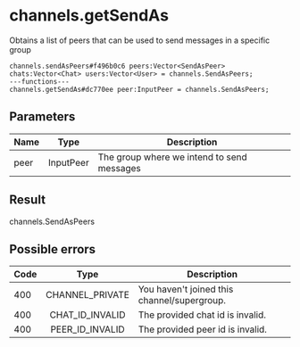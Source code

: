 # channels.getSendAs
Obtains a list of peers that can be used to send messages in a specific group

```
channels.sendAsPeers#f496b0c6 peers:Vector<SendAsPeer> chats:Vector<Chat> users:Vector<User> = channels.SendAsPeers;
---functions---
channels.getSendAs#dc770ee peer:InputPeer = channels.SendAsPeers;
```

## Parameters
| Name | Type | Description |
| ---- | :----: | ----------- |
| peer | InputPeer | The group where we intend to send messages |


## Result
channels.SendAsPeers

## Possible errors
| Code | Type | Description |
| ---- | :----: | ----------- |
| 400 | CHANNEL_PRIVATE | You haven't joined this channel/supergroup. |
| 400 | CHAT_ID_INVALID | The provided chat id is invalid. |
| 400 | PEER_ID_INVALID | The provided peer id is invalid. |

